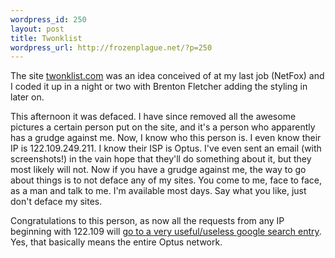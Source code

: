 ```yaml
--- 
wordpress_id: 250
layout: post
title: Twonklist
wordpress_url: http://frozenplague.net/?p=250
---
```

The site <a href="http://twonklist.com">twonklist.com</a> was an idea conceived of at my last job (NetFox) and I coded it up in a night or two with Brenton Fletcher adding the styling in later on.

This afternoon it was defaced. I have since removed all the awesome pictures a certain person put on the site, and it's a person who apparently has a grudge against me. Now, I know who this person is. I even know their IP is 122.109.249.211. I know their ISP is Optus. I've even sent an email (with screenshots!) in the vain hope that they'll do something about it, but they most likely will not. Now if you have a grudge against me, the way to go about things is to not deface any of my sites. You come to me, face to face, as a man and talk to me. I'm available most days. Say what you like, just don't deface my sites.

Congratulations to this person, as now all the requests from any IP beginning with 122.109 will <a href="http://www.google.com/search?q=how+not+to+be+a+fucktard">go to a very useful/useless google search entry</a>. Yes, that basically means the entire Optus network.
